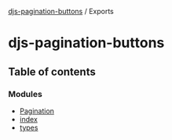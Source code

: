 [djs-pagination-buttons](README.md) / Exports

# djs-pagination-buttons

## Table of contents

### Modules

- [Pagination](modules/Pagination.md)
- [index](modules/index.md)
- [types](modules/types.md)
